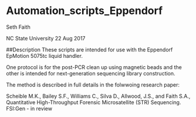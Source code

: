 # Automation_scripts_Eppendorf
Seth Faith

NC State University
22 Aug 2017

##Description
These scripts are intended for use with the Eppendorf EpMotion 5075tc liquid handler.

One protocol is for the post-PCR clean up using magnetic beads and the other is intended for next-generation sequencing library construction.

The method is described in full details in the folwwoing research paper:

Scheible M.K., Bailey S.F., Williams C., Silva D., Allwood, J.S., and Faith S.A., Quantitative High-Throughput Forensic Microsatellite (STR) Sequencing. FSI:Gen - in review
